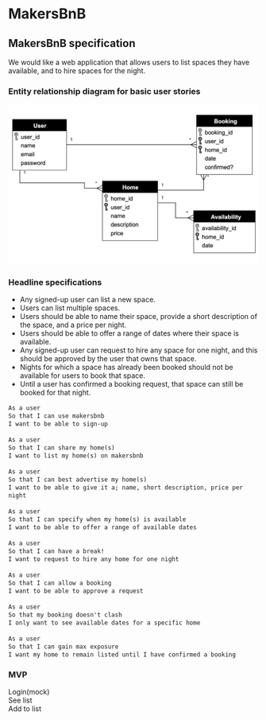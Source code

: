 # MakersBnB

## MakersBnB specification

We would like a web application that allows users to list spaces they have available, and to hire spaces for the night.

### Entity relationship diagram for basic user stories

![Entity relationship diagram for basic user stories](ERD.png)

### Headline specifications

- Any signed-up user can list a new space.
- Users can list multiple spaces.
- Users should be able to name their space, provide a short description of the space, and a price per night.
- Users should be able to offer a range of dates where their space is available.
- Any signed-up user can request to hire any space for one night, and this should be approved by the user that owns that space.
- Nights for which a space has already been booked should not be available for users to book that space.
- Until a user has confirmed a booking request, that space can still be booked for that night.

```
As a user
So that I can use makersbnb
I want to be able to sign-up  

As a user  
So that I can share my home(s)  
I want to list my home(s) on makersbnb  

As a user
So that I can best advertise my home(s)
I want to be able to give it a; name, short description, price per night

As a user
So that I can specify when my home(s) is available
I want to be able to offer a range of available dates  

As a user 
So that I can have a break!
I want to request to hire any home for one night

As a user
So that I can allow a booking
I want to be able to approve a request

As a user
So that my booking doesn't clash 
I only want to see available dates for a specific home 

As a user
So that I can gain max exposure
I want my home to remain listed until I have confirmed a booking
```

### MVP

Login(mock)  
See list  
Add to list  

